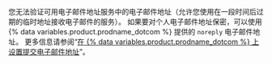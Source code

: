 您无法验证可用电子邮件地址服务中的电子邮件地址（允许您使用在一段时间后过期的临时地址接收电子邮件的服务）。 如果要对个人电子邮件地址保密，可以使用 {% data variables.product.prodname_dotcom %} 提供的 `noreply` 电子邮件地址。 更多信息请参阅“[在 {% data variables.product.prodname_dotcom %} 上设置提交电子邮件地址](/articles/setting-your-commit-email-address#setting-your-commit-email-address-on-github)”。
